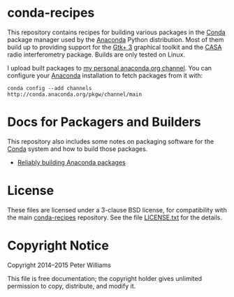 conda-recipes
=============

This repository contains recipes for building various packages in the [Conda]
package manager used by the [Anaconda] Python distribution. Most of them build
up to providing support for the [Gtk+ 3] graphical toolkit and the [CASA]
radio interferometry package. Builds are only tested on Linux.

[Conda]: http://conda.pydata.org/
[Anaconda]: http://docs.continuum.io/anaconda/index
[Gtk+ 3]: http://www.gtk.org/
[CASA]: http://casa.nrao.edu/

I upload built packages to [my personal anaconda.org channel]. You can
configure your [Anaconda] installation to fetch packages from it with:

```
conda config --add channels http://conda.anaconda.org/pkgw/channel/main
```

[my personal anaconda.org channel]: https://anaconda.org/pkgw/

Docs for Packagers and Builders
===============================

This repository also includes some notes on packaging software for the [Conda]
system and how to build those packages.

* [Reliably building Anaconda packages](how-it-all-works.md)


License
=======

These files are licensed under a 3-clause BSD license, for compatibility with
the main [conda-recipes] repository. See the file [LICENSE.txt](LICENSE.txt)
for the details.

[conda-recipes]: https://github.com/conda/conda-recipes


Copyright Notice
================

Copyright 2014–2015 Peter Williams

This file is free documentation; the copyright holder gives unlimited
permission to copy, distribute, and modify it.
